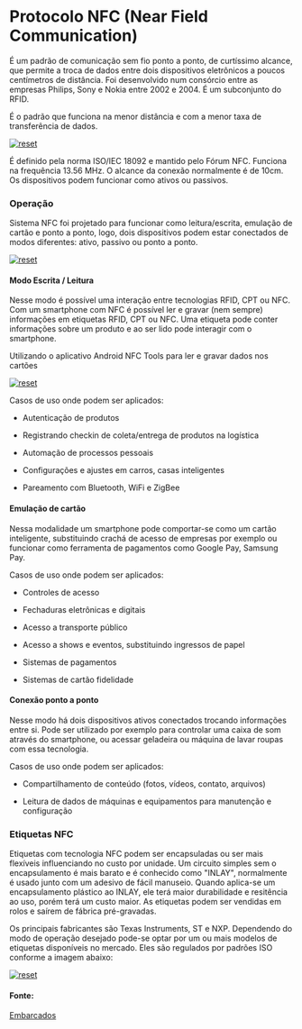# Protocolo NFC (Near Field Communication)
<p>
 É um padrão de comunicação sem fio ponto a ponto, de curtíssimo alcance, que permite a troca de dados entre dois dispositivos eletrônicos a poucos centímetros de distância. Foi desenvolvido num consórcio entre as empresas Philips, Sony e Nokia entre 2002 e 2004. É um subconjunto do RFID. 
</p>
 É o padrão que funciona na menor distância e com a menor taxa de transferência de dados.
<p>
  <a target="_blank" rel="noopener noreferrer" href="https://user-images.githubusercontent.com/22710963/77212350-89318380-6ae5-11ea-80b4-c096967bdf6c.png">
    <img src="https://user-images.githubusercontent.com/22710963/77212350-89318380-6ae5-11ea-80b4-c096967bdf6c.png" alt="reset" style="max-width:100%;">
  </a>
</p> 

<p>
É definido pela norma ISO/IEC 18092 e mantido pelo Fórum NFC. Funciona na frequência 13.56 MHz. O alcance da conexão normalmente é de 10cm. Os dispositivos podem funcionar como ativos ou passivos. 

</p>

### Operação

<p>

Sistema NFC foi projetado para funcionar como leitura/escrita, emulação de cartão e ponto a ponto, logo, dois dispositivos podem estar conectados de modos diferentes: ativo, passivo ou ponto a ponto.

</p>
<p>
  <a target="_blank" rel="noopener noreferrer" href="https://user-images.githubusercontent.com/22710963/77213104-63f24480-6ae8-11ea-9ea8-5e4733084e15.png">
    <img src="https://user-images.githubusercontent.com/22710963/77213104-63f24480-6ae8-11ea-9ea8-5e4733084e15.png" alt="reset" style="max-width:100%;">
  </a>
</p> 


#### Modo Escrita / Leitura

<p>    
Nesse modo é possível uma interação entre tecnologias RFID, CPT ou NFC. Com um smartphone com NFC é possível ler e gravar (nem sempre) informações em etiquetas RFID, CPT ou NFC. Uma etiqueta pode conter informações sobre um produto e ao ser lido pode interagir com o smartphone.
</p>

Utilizando o aplicativo Android NFC Tools para ler e gravar dados nos cartões

<p>
  <a target="_blank" rel="noopener noreferrer" href="https://user-images.githubusercontent.com/22710963/77216002-1aa8f180-6af6-11ea-9b14-a94ca492a51c.png">
    <img src="https://user-images.githubusercontent.com/22710963/77216002-1aa8f180-6af6-11ea-9b14-a94ca492a51c.png" alt="reset" style="max-width:100%;">
  </a>
</p> 

<p>

Casos de uso onde podem ser aplicados:

- Autenticação de produtos

- Registrando checkin de coleta/entrega de produtos na logística

- Automação de processos pessoais

- Configurações e ajustes em carros, casas inteligentes

- Pareamento com Bluetooth, WiFi e ZigBee

</p>

#### Emulação de cartão

<p> Nessa modalidade um smartphone pode comportar-se como um cartão inteligente, substituindo crachá de acesso de empresas por exemplo ou funcionar como ferramenta de pagamentos como Google Pay, Samsung Pay.

</p>
<p>

Casos de uso onde podem ser aplicados:

- Controles de acesso

- Fechaduras eletrônicas e digitais

- Acesso a transporte público

- Acesso a shows e eventos, substituindo ingressos de papel

- Sistemas de pagamentos

-  Sistemas de cartão fidelidade

</p>

#### Conexão ponto a ponto

<p>

Nesse modo há dois dispositivos ativos conectados trocando informações entre si. Pode ser utilizado por exemplo para controlar uma caixa de som através do smartphone, ou acessar geladeira ou máquina de lavar roupas com essa tecnologia. 
</p>

<p>

Casos de uso onde podem ser aplicados:

- Compartilhamento de conteúdo (fotos, vídeos, contato, arquivos)

- Leitura de dados de máquinas e equipamentos para manutenção e configuração

</p>

### Etiquetas NFC

<p> Etiquetas com tecnologia NFC podem ser encapsuladas ou ser mais flexíveis influenciando no custo por unidade. Um circuito simples sem o encapsulamento é mais barato e é conhecido como "INLAY", normalmente é usado junto com um adesivo de fácil manuseio. Quando aplica-se um encapsulamento plástico ao INLAY, ele terá maior durabilidade e resitência ao uso, porém terá um custo maior. As etiquetas podem ser vendidas em rolos e saírem de fábrica pré-gravadas.

</p>

<p>
Os principais fabricantes são Texas Instruments, ST e NXP.
Dependendo do modo de operação desejado pode-se optar por um ou mais modelos de etiquetas disponíveis no mercado.  Eles são regulados por padrões ISO conforme a imagem abaixo:

</p>
<p>
  <a target="_blank" rel="noopener noreferrer" href="https://user-images.githubusercontent.com/22710963/77217021-cace2880-6afd-11ea-850f-ae333c282b42.png">
    <img src="https://user-images.githubusercontent.com/22710963/77217021-cace2880-6afd-11ea-850f-ae333c282b42.png" alt="reset" style="max-width:100%;">
  </a>
</p> 


#### Fonte:

[Embarcados](https://www.embarcados.com.br/nfc-near-field-communication)
